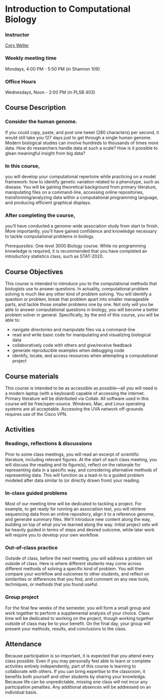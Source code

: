 # Introduction to Computational Biology  

### Instructor
[Cory Weller](mailto:caw5cv@virginia.edu)  

### Weekly meeting time
 Mondays, 4:00 PM - 5:50 PM  (in Shannon 109)

### Office Hours
 Wednesdays, Noon - 2:00 PM  (in PLSB 403)

## Course Description
### Consider the human genome.
If you could copy, paste, and post one tweet (280 characters) per second, it would still take you 127 days just to get through a single human genome. Modern biological studies can involve hundreds to thousands of times more data. How do researchers handle data at such a scale? How is it possible to glean meaningful insight from big data?

### In this course,
you will develop your computational repertoire while practicing on a model framework: how to identify genetic variation related to a phenotype, such as disease. You will be gaining theoretical background from primary literature, manipulating files on a command-line, accessing online repositories, transforming/analyzing data within a computational programming language, and producing efficient graphical displays.

### After completing the course,
you’ll have conducted a genome-wide association study from start to finish. More importantly, you’ll have gained confidence and knowledge necessary to tackle computational problems in biology.

*Prerequesites*: One level 3000 Biology course. While no programming knowledge is required, it is recommended that you have completed an introductory statistics class, such as STAT-2020.

## Course Objectives
This course is intended to introduce you to the computational methods that biologists use to answer
questions. In actuality, computational problem solving is much like any other kind of problem solving. You
will identify a question or problem, break that problem apart into smaller manageable parts, and tackle
those smaller problems one by one. Not only will you be able to answer computational questions in
biology, you will become a better problem solver in general. Specifically, by the end of this course, you
will be able to:
  * navigate directories and manipulate files via a command-line
  * read and write basic code for manipulating and visualizing biological data
  * collaboratively code with others and give/receive feedback
  * generate reproducible examples when debugging code
  * identify, locate, and access resources when attempting a computational project

## Course materials
This course is intended to be as accessible as possible—all you will need is a modern laptop (with a keyboard) capable of accessing the internet. Primary literature will be distributed via Collab. All software used in this course will be free/open-source. Windows, Mac, and Linux operating systems are all acceptable. Accessing the UVA network off-grounds requires use of the Cisco VPN.

## Activities
### Readings, reflections & discussions
Prior to some class meetings, you will read an excerpt of scientific literature, including relevant figures. At the start of each class meeting, you will discuss the reading and its figure(s), reflect on the rationale for representing data in a specific way, and considering alternative methods of representing data. This will function as a lead-in to a guided problem modeled after data similar to (or directly drawn from) your reading.  

### In-class guided problems
Most of our meeting time will be dedicated to tackling a project. For example, to get ready for running an association test, you will retrieve sequencing data from an online repository, align it to a reference genome, and generate summary files. We'll introduce new content along the way, building on top of what you've learned along the way. Initial project sets will be heavily guided in terms of steps and desired outcome, while later work will require you to develop your own workflow.

### Out-of-class practice
Outside of class, before the next meeting, you will address a problem set outside of class. Here is where different students may come across different methods of solving a specific kind of problem. You will then compare your workflow and outcomes to other students, and reflect on similarities or differences that you find, and comment on any new tools, techniques, or methods that you found useful.  

### Group project
For the final few weeks of the semester, you will form a small group and work together to perform a supplemental analysis of your choice. Class time will be dedicated to working on the project, though working together outside of class may be to your benefit. On the final day, your group will present your methods, results, and conclusions to the class.

## Attendance
Because participation is so important, it is expected that you attend every class possible. Even if you may personally feel able to learn or complete activities entirely independently, part of this course is learning to collaborate with others. If you can bring expertise to the classroom, it benefits both yourself and other students by sharing your knowledge. Because life can be unpredictable, missing one class will not incur any participation penalties. Any additional absences will be addressed on an individual basis.
